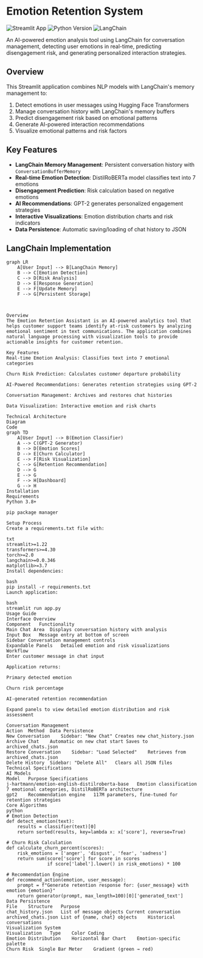 # Emotion Retention System

![Streamlit App](https://static.streamlit.io/badges/streamlit_badge_black_white.svg)
![Python Version](https://img.shields.io/badge/python-3.8%2B-blue)
![LangChain](https://img.shields.io/badge/LangChain-0.1.0-blue)

An AI-powered emotion analysis tool using LangChain for conversation management, detecting user emotions in real-time, predicting disengagement risk, and generating personalized interaction strategies.

##  Overview
This Streamlit application combines NLP models with LangChain's memory management to:
1. Detect emotions in user messages using Hugging Face Transformers
2. Manage conversation history with LangChain's memory buffers
3. Predict disengagement risk based on emotional patterns
4. Generate AI-powered interaction recommendations
5. Visualize emotional patterns and risk factors

##  Key Features
- **LangChain Memory Management**: Persistent conversation history with `ConversationBufferMemory`
- **Real-time Emotion Detection**: DistilRoBERTa model classifies text into 7 emotions
- **Disengagement Prediction**: Risk calculation based on negative emotions
- **AI Recommendations**: GPT-2 generates personalized engagement strategies
- **Interactive Visualizations**: Emotion distribution charts and risk indicators
- **Data Persistence**: Automatic saving/loading of chat history to JSON

##  LangChain Implementation
```mermaid
graph LR
    A[User Input] --> B[LangChain Memory]
    B --> C[Emotion Detection]
    C --> D[Risk Analysis]
    D --> E[Response Generation]
    E --> F[Update Memory]
    F --> G[Persistent Storage]



Overview
The Emotion Retention Assistant is an AI-powered analytics tool that helps customer support teams identify at-risk customers by analyzing emotional sentiment in text communications. The application combines natural language processing with visualization tools to provide actionable insights for customer retention.

Key Features
Real-time Emotion Analysis: Classifies text into 7 emotional categories

Churn Risk Prediction: Calculates customer departure probability

AI-Powered Recommendations: Generates retention strategies using GPT-2

Conversation Management: Archives and restores chat histories

Data Visualization: Interactive emotion and risk charts

Technical Architecture
Diagram
Code
graph TD
    A[User Input] --> B(Emotion Classifier)
    A --> C(GPT-2 Generator)
    B --> D[Emotion Scores]
    D --> E[Churn Calculator]
    E --> F[Risk Visualization]
    C --> G[Retention Recommendation]
    D --> G
    E --> G
    F --> H[Dashboard]
    G --> H
Installation
Requirements
Python 3.8+

pip package manager

Setup Process
Create a requirements.txt file with:

txt
streamlit>=1.22
transformers>=4.30
torch>=2.0
langchain>=0.0.346
matplotlib>=3.7
Install dependencies:

bash
pip install -r requirements.txt
Launch application:

bash
streamlit run app.py
Usage Guide
Interface Overview
Component	Functionality
Main Chat Area	Displays conversation history with analysis
Input Box	Message entry at bottom of screen
Sidebar	Conversation management controls
Expandable Panels	Detailed emotion and risk visualizations
Workflow
Enter customer message in chat input

Application returns:

Primary detected emotion

Churn risk percentage

AI-generated retention recommendation

Expand panels to view detailed emotion distribution and risk assessment

Conversation Management
Action	Method	Data Persistence
New Conversation	Sidebar: "New Chat"	Creates new chat_history.json
Archive Chat	Automatic on new chat start	Saves to archived_chats.json
Restore Conversation	Sidebar: "Load Selected"	Retrieves from archived_chats.json
Delete History	Sidebar: "Delete All"	Clears all JSON files
Technical Specifications
AI Models
Model	Purpose	Specifications
j-hartmann/emotion-english-distilroberta-base	Emotion classification	7 emotional categories, DistilRoBERTa architecture
gpt2	Recommendation engine	117M parameters, fine-tuned for retention strategies
Core Algorithms
python
# Emotion Detection
def detect_emotion(text):
    results = classifier(text)[0]
    return sorted(results, key=lambda x: x['score'], reverse=True)

# Churn Risk Calculation
def calculate_churn_percent(scores):
    risk_emotions = ['anger', 'disgust', 'fear', 'sadness']
    return sum(score['score'] for score in scores 
               if score['label'].lower() in risk_emotions) * 100

# Recommendation Engine
def recommend_action(emotion, user_message):
    prompt = f"Generate retention response for: {user_message} with emotion {emotion}"
    return generator(prompt, max_length=100)[0]['generated_text']
Data Persistence
File	Structure	Purpose
chat_history.json	List of message objects	Current conversation
archived_chats.json	List of {name, chat} objects	Historical conversations
Visualization System
Visualization	Type	Color Coding
Emotion Distribution	Horizontal Bar Chart	Emotion-specific palette
Churn Risk	Single Bar Meter	Gradient (green → red)


